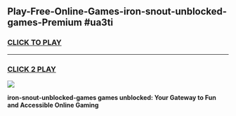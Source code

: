 
## Play-Free-Online-Games-iron-snout-unblocked-games-Premium #ua3ti
<h3>
<a href="https://premium.freeplayer.one?title=iron-snout-unblocked-games&ref=8M">CLICK TO PLAY</a></h3>
<hr>

<h3>
<a href="https://premium.freeplayer.one?title=iron-snout-unblocked-games&ref=8M">CLICK 2 PLAY</a>
  
</h3>

<a href="https://premium.freeplayer.one?title=iron-snout-unblocked-games&ref=8M"><img src="https://clearcache.store/games.png"></a>


**iron-snout-unblocked-games games unblocked: Your Gateway to Fun and Accessible Online Gaming**
